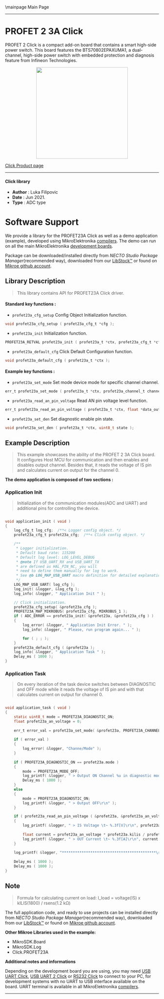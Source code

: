 \mainpage Main Page

---
# PROFET 2 3A Click

PROFET 2 Click is a compact add-on board that contains a smart high-side power switch. This board features the BTS70802EPAXUMA1, a dual-channel, high-side power switch with embedded protection and diagnosis feature from Infineon Technologies. 

<p align="center">
  <img src="https://download.mikroe.com/images/click_for_ide/profet23a_click.png" height=300px>
</p>

[Click Product page](https://www.mikroe.com/profet-2-click-3a)

---


#### Click library

- **Author**        : Luka Filipovic
- **Date**          : Jun 2021.
- **Type**          : ADC type


# Software Support

We provide a library for the PROFET23A Click
as well as a demo application (example), developed using MikroElektronika
[compilers](https://www.mikroe.com/necto-studio).
The demo can run on all the main MikroElektronika [development boards](https://www.mikroe.com/development-boards).

Package can be downloaded/installed directly from *NECTO Studio Package Manager*(recommended way), downloaded from our [LibStock&trade;](https://libstock.mikroe.com) or found on [Mikroe github account](https://github.com/MikroElektronika/mikrosdk_click_v2/tree/master/clicks).

## Library Description

> This library contains API for PROFET23A Click driver.

#### Standard key functions :

- `profet23a_cfg_setup` Config Object Initialization function.
```c
void profet23a_cfg_setup ( profet23a_cfg_t *cfg );
```

- `profet23a_init` Initialization function.
```c
PROFET23A_RETVAL profet23a_init ( profet23a_t *ctx, profet23a_cfg_t *cfg );
```

- `profet23a_default_cfg` Click Default Configuration function.
```c
void profet23a_default_cfg ( profet23a_t *ctx );
```

#### Example key functions :

- `profet23a_set_mode` Set mode device mode for specific channel channel.
```c
err_t profet23a_set_mode ( profet23a_t *ctx, profet23a_channel_t channel, uint8_t mode );
```

- `profet23a_read_an_pin_voltage` Read AN pin voltage level function.
```c
err_t profet23a_read_an_pin_voltage ( profet23a_t *ctx, float *data_out );
```

- `profet23a_set_den` Set diagnostic enable pin state.
```c
void profet23a_set_den ( profet23a_t *ctx, uint8_t state );
```

## Example Description

> This example showcases the ability of the PROFET 2 3A Click board.
It configures Host MCU for communication and then enables 
and disables output channel. Besides that, it reads the voltage 
of IS pin and calculates current on output for the channel 0.

**The demo application is composed of two sections :**

### Application Init

> Initialization of the communication modules(ADC and UART) 
and additional pins for controlling the device.

```c

void application_init ( void )
{
    log_cfg_t log_cfg;  /**< Logger config object. */
    profet23a_cfg_t profet23a_cfg;  /**< Click config object. */

    /** 
     * Logger initialization.
     * Default baud rate: 115200
     * Default log level: LOG_LEVEL_DEBUG
     * @note If USB_UART_RX and USB_UART_TX 
     * are defined as HAL_PIN_NC, you will 
     * need to define them manually for log to work. 
     * See @b LOG_MAP_USB_UART macro definition for detailed explanation.
     */
    LOG_MAP_USB_UART( log_cfg );
    log_init( &logger, &log_cfg );
    log_info( &logger, " Application Init " );

    // Click initialization.
    profet23a_cfg_setup( &profet23a_cfg );
    PROFET23A_MAP_MIKROBUS( profet23a_cfg, MIKROBUS_1 );
    if ( ADC_ERROR == profet23a_init( &profet23a, &profet23a_cfg ) )
    {
        log_error( &logger, " Application Init Error. " );
        log_info( &logger, " Please, run program again... " );

        for ( ; ; );
    }
    profet23a_default_cfg ( &profet23a );
    log_info( &logger, " Application Task " );
    Delay_ms ( 1000 );
}

```

### Application Task

> On every iteration of the task device switches between 
DIAGNOSTIC and OFF mode while it reads the voltage of IS pin 
and with that calculates current on output for channel 0.

```c

void application_task ( void ) 
{
    static uint8_t mode = PROFET23A_DIAGNOSTIC_ON;
    float profet23a_an_voltage = 0;
    
    err_t error_val = profet23a_set_mode( &profet23a, PROFET23A_CHANNEL_0, mode );
    
    if ( error_val )
    {
        log_error( &logger, "Channe/Mode" );
    }
    
    if ( PROFET23A_DIAGNOSTIC_ON == profet23a.mode )
    {
        mode = PROFET23A_MODE_OFF;
        log_printf( &logger, " > Output ON Channel %u in diagnostic mode\r\n", ( uint16_t )profet23a.channel );
        Delay_ms ( 1000 );
    }
    else
    {
        mode = PROFET23A_DIAGNOSTIC_ON;
        log_printf( &logger, " > Output OFF\r\n" );
    }

    if ( profet23a_read_an_pin_voltage ( &profet23a, &profet23a_an_voltage ) != ADC_ERROR )
    {
        log_printf( &logger, " > IS Voltage \t~ %.3f[V]\r\n", profet23a_an_voltage );
        
        float current = profet23a_an_voltage * profet23a.kilis / profet23a.rsens;
        log_printf( &logger, " > OUT Current \t~ %.3f[A]\r\n", current );
    }  
    
    log_printf( &logger, "*******************************************\r\n" );
    
    Delay_ms ( 1000 );
    Delay_ms ( 1000 );
}

```

## Note

> Formula for calculating current on load: 
I_load = voltage(IS) x kILIS(1800) / rsens(1.2 kΩ)

The full application code, and ready to use projects can be installed directly from *NECTO Studio Package Manager*(recommended way), downloaded from our [LibStock&trade;](https://libstock.mikroe.com) or found on [Mikroe github account](https://github.com/MikroElektronika/mikrosdk_click_v2/tree/master/clicks).

**Other Mikroe Libraries used in the example:**

- MikroSDK.Board
- MikroSDK.Log
- Click.PROFET23A

**Additional notes and informations**

Depending on the development board you are using, you may need
[USB UART Click](https://www.mikroe.com/usb-uart-click),
[USB UART 2 Click](https://www.mikroe.com/usb-uart-2-click) or
[RS232 Click](https://www.mikroe.com/rs232-click) to connect to your PC, for
development systems with no UART to USB interface available on the board. UART
terminal is available in all MikroElektronika
[compilers](https://shop.mikroe.com/compilers).

---
